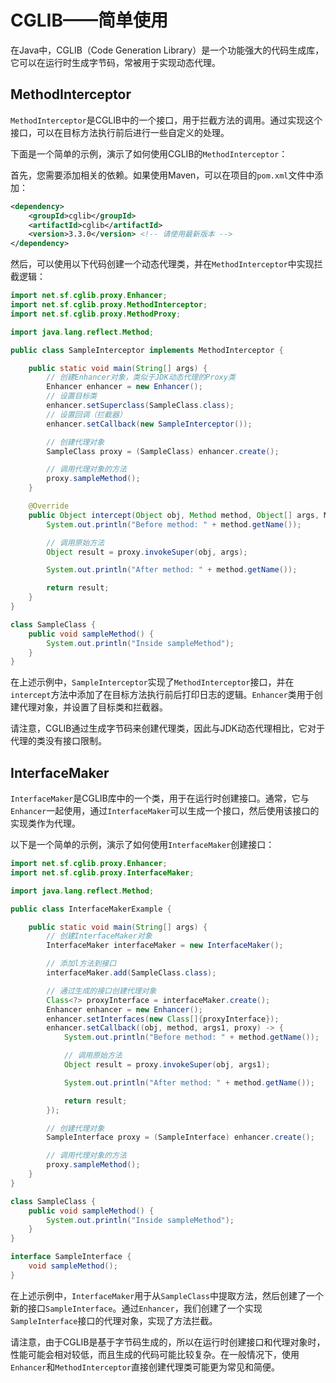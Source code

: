 # CGLIB——简单使用

在Java中，CGLIB（Code Generation Library）是一个功能强大的代码生成库，它可以在运行时生成字节码，常被用于实现动态代理。

## MethodInterceptor

`MethodInterceptor`是CGLIB中的一个接口，用于拦截方法的调用。通过实现这个接口，可以在目标方法执行前后进行一些自定义的处理。

下面是一个简单的示例，演示了如何使用CGLIB的`MethodInterceptor`：

首先，您需要添加相关的依赖。如果使用Maven，可以在项目的`pom.xml`文件中添加：

```xml
<dependency>
    <groupId>cglib</groupId>
    <artifactId>cglib</artifactId>
    <version>3.3.0</version> <!-- 请使用最新版本 -->
</dependency>
```

然后，可以使用以下代码创建一个动态代理类，并在`MethodInterceptor`中实现拦截逻辑：

```java
import net.sf.cglib.proxy.Enhancer;
import net.sf.cglib.proxy.MethodInterceptor;
import net.sf.cglib.proxy.MethodProxy;

import java.lang.reflect.Method;

public class SampleInterceptor implements MethodInterceptor {

    public static void main(String[] args) {
        // 创建Enhancer对象，类似于JDK动态代理的Proxy类
        Enhancer enhancer = new Enhancer();
        // 设置目标类
        enhancer.setSuperclass(SampleClass.class);
        // 设置回调（拦截器）
        enhancer.setCallback(new SampleInterceptor());

        // 创建代理对象
        SampleClass proxy = (SampleClass) enhancer.create();

        // 调用代理对象的方法
        proxy.sampleMethod();
    }

    @Override
    public Object intercept(Object obj, Method method, Object[] args, MethodProxy proxy) throws Throwable {
        System.out.println("Before method: " + method.getName());

        // 调用原始方法
        Object result = proxy.invokeSuper(obj, args);

        System.out.println("After method: " + method.getName());

        return result;
    }
}

class SampleClass {
    public void sampleMethod() {
        System.out.println("Inside sampleMethod");
    }
}
```

在上述示例中，`SampleInterceptor`实现了`MethodInterceptor`接口，并在`intercept`方法中添加了在目标方法执行前后打印日志的逻辑。`Enhancer`类用于创建代理对象，并设置了目标类和拦截器。

请注意，CGLIB通过生成字节码来创建代理类，因此与JDK动态代理相比，它对于代理的类没有接口限制。

## InterfaceMaker

`InterfaceMaker`是CGLIB库中的一个类，用于在运行时创建接口。通常，它与`Enhancer`一起使用，通过`InterfaceMaker`可以生成一个接口，然后使用该接口的实现类作为代理。

以下是一个简单的示例，演示了如何使用`InterfaceMaker`创建接口：

```java
import net.sf.cglib.proxy.Enhancer;
import net.sf.cglib.proxy.InterfaceMaker;

import java.lang.reflect.Method;

public class InterfaceMakerExample {

    public static void main(String[] args) {
        // 创建InterfaceMaker对象
        InterfaceMaker interfaceMaker = new InterfaceMaker();

        // 添加l方法到接口
        interfaceMaker.add(SampleClass.class);

        // 通过生成的接口创建代理对象
        Class<?> proxyInterface = interfaceMaker.create();
        Enhancer enhancer = new Enhancer();
        enhancer.setInterfaces(new Class[]{proxyInterface});
        enhancer.setCallback((obj, method, args1, proxy) -> {
            System.out.println("Before method: " + method.getName());

            // 调用原始方法
            Object result = proxy.invokeSuper(obj, args1);

            System.out.println("After method: " + method.getName());

            return result;
        });

        // 创建代理对象
        SampleInterface proxy = (SampleInterface) enhancer.create();

        // 调用代理对象的方法
        proxy.sampleMethod();
    }
}

class SampleClass {
    public void sampleMethod() {
        System.out.println("Inside sampleMethod");
    }
}

interface SampleInterface {
    void sampleMethod();
}
```

在上述示例中，`InterfaceMaker`用于从`SampleClass`中提取方法，然后创建了一个新的接口`SampleInterface`。通过`Enhancer`，我们创建了一个实现`SampleInterface`接口的代理对象，实现了方法拦截。

请注意，由于CGLIB是基于字节码生成的，所以在运行时创建接口和代理对象时，性能可能会相对较低，而且生成的代码可能比较复杂。在一般情况下，使用`Enhancer`和`MethodInterceptor`直接创建代理类可能更为常见和简便。